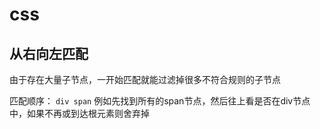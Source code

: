 # css

## 从右向左匹配

由于存在大量子节点，一开始匹配就能过滤掉很多不符合规则的子节点

匹配顺序：
`div span`
例如先找到所有的span节点，然后往上看是否在div节点中，如果不再或到达根元素则舍弃掉
